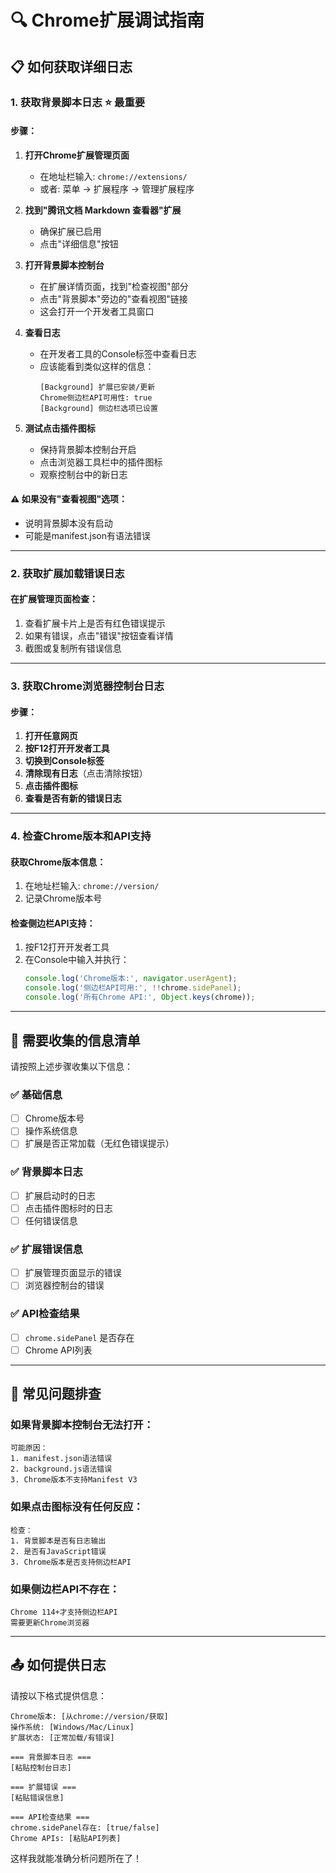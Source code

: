 # 🔍 Chrome扩展调试指南

## 📋 如何获取详细日志

### 1. 获取背景脚本日志 ⭐ **最重要**

#### 步骤：
1. **打开Chrome扩展管理页面**
   - 在地址栏输入: `chrome://extensions/`
   - 或者: 菜单 → 扩展程序 → 管理扩展程序

2. **找到"腾讯文档 Markdown 查看器"扩展**
   - 确保扩展已启用
   - 点击"详细信息"按钮

3. **打开背景脚本控制台**
   - 在扩展详情页面，找到"检查视图"部分
   - 点击"背景脚本"旁边的"查看视图"链接
   - 这会打开一个开发者工具窗口

4. **查看日志**
   - 在开发者工具的Console标签中查看日志
   - 应该能看到类似这样的信息：
     ```
     [Background] 扩展已安装/更新
     Chrome侧边栏API可用性: true
     [Background] 侧边栏选项已设置
     ```

5. **测试点击插件图标**
   - 保持背景脚本控制台开启
   - 点击浏览器工具栏中的插件图标
   - 观察控制台中的新日志

#### ⚠️ 如果没有"查看视图"选项：
- 说明背景脚本没有启动
- 可能是manifest.json有语法错误

---

### 2. 获取扩展加载错误日志

#### 在扩展管理页面检查：
1. 查看扩展卡片上是否有红色错误提示
2. 如果有错误，点击"错误"按钮查看详情
3. 截图或复制所有错误信息

---

### 3. 获取Chrome浏览器控制台日志

#### 步骤：
1. **打开任意网页**
2. **按F12打开开发者工具**
3. **切换到Console标签**
4. **清除现有日志**（点击清除按钮）
5. **点击插件图标**
6. **查看是否有新的错误日志**

---

### 4. 检查Chrome版本和API支持

#### 获取Chrome版本信息：
1. 在地址栏输入: `chrome://version/`
2. 记录Chrome版本号

#### 检查侧边栏API支持：
1. 按F12打开开发者工具
2. 在Console中输入并执行：
   ```javascript
   console.log('Chrome版本:', navigator.userAgent);
   console.log('侧边栏API可用:', !!chrome.sidePanel);
   console.log('所有Chrome API:', Object.keys(chrome));
   ```

---

## 📝 需要收集的信息清单

请按照上述步骤收集以下信息：

### ✅ 基础信息
- [ ] Chrome版本号
- [ ] 操作系统信息
- [ ] 扩展是否正常加载（无红色错误提示）

### ✅ 背景脚本日志
- [ ] 扩展启动时的日志
- [ ] 点击插件图标时的日志
- [ ] 任何错误信息

### ✅ 扩展错误信息
- [ ] 扩展管理页面显示的错误
- [ ] 浏览器控制台的错误

### ✅ API检查结果
- [ ] `chrome.sidePanel` 是否存在
- [ ] Chrome API列表

---

## 🚨 常见问题排查

### 如果背景脚本控制台无法打开：
```
可能原因：
1. manifest.json语法错误
2. background.js语法错误
3. Chrome版本不支持Manifest V3
```

### 如果点击图标没有任何反应：
```
检查：
1. 背景脚本是否有日志输出
2. 是否有JavaScript错误
3. Chrome版本是否支持侧边栏API
```

### 如果侧边栏API不存在：
```
Chrome 114+才支持侧边栏API
需要更新Chrome浏览器
```

---

## 📤 如何提供日志

请按以下格式提供信息：

```
Chrome版本: [从chrome://version/获取]
操作系统: [Windows/Mac/Linux]
扩展状态: [正常加载/有错误]

=== 背景脚本日志 ===
[粘贴控制台日志]

=== 扩展错误 ===
[粘贴错误信息]

=== API检查结果 ===
chrome.sidePanel存在: [true/false]
Chrome APIs: [粘贴API列表]
```

这样我就能准确分析问题所在了！